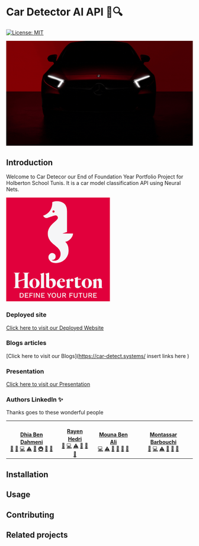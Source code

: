 # Car Detector AI API 🚗🔍
[![License: MIT](https://img.shields.io/badge/License-MIT-yellow.svg)](https://opensource.org/licenses/MIT)

![Car Detector](TEST.gif)

## Introduction

Welcome to Car Detecor our End of Foundation Year Portfolio Project for Holberton School Tunis. It is a car model classification API using Neural Nets.


![Logo School](holberton.png)

###  Deployed site

[Click here to visit our Deployed Website](https://car-detect.systems/)

###  Blogs articles

[Click here to visit our Blogs](https://car-detect.systems/ insert links here )

###  Presentation

[Click here to visit our Presentation](https://docs.google.com/presentation/d/10dEp7BPVkv_gFFCBBhhpVIYzz9P5TSZ05xHUIwR1AKM/edit#slide=id.gf45378fd24_0_9)


### Authors LinkedIn ✨
Thanks goes to these wonderful people

<!-- ALL-CONTRIBUTORS-LIST:START - Do not remove or modify this section -->
<!-- prettier-ignore-start -->
<!-- markdownlint-disable -->
<table>
  <tr>
    <td align="center"><a href="https://github.com/cryptolake"><img src="https://avatars.githubusercontent.com/u/58823173?v=4" width="100px;" alt=""/><br /><sub><b><a href="https://www.linkedin.com/in/dhia-dahmeni-577a42216">Dhia Ben Dahmeni</b></sub></a><br />
    <a href="#blog-AsianCat54x" title="Project Management, Machine Learning Training & DEVOPS">📆</a>
    <a href="#ideas-MatthiasWanner" title="Ideas, Planning, & Feedback">🤔</a>
    <a href="#ideas-MatthiasWanner" title="Code">💻</a>
    <a href="#ideas-MatthiasWanner" title="Test">⚠️</a>
        <a href="#ideas-MatthiasWanner" title="Bugs">🐛</a>
    <a href="#ideas-MatthiasWanner" title="Infrastructure">🚇</a>
    <a href="#ideas-MatthiasWanner" title="Documentation">📖</a>
    <a href="#ideas-MatthiasWanner" title="Blog">📝</a>
    </td>
    <td align="center"><a href="https://github.com/rayenhdr93"><img src="https://avatars.githubusercontent.com/u/91053565?v=4" width="100px;" alt=""/><br /><sub><b><a href="https://www.linkedin.com/in/rayen-hedri-61ab5221a/">Rayen Hedri</b></sub></a><br />
    <a href="#ideas-MatthiasWanner" title="Web Scraping & Data Cleaning">🔣</a>
    <a href="#ideas-MatthiasWanner" title="Code">💻</a>
    <a href="#ideas-MatthiasWanner" title="Test">⚠️</a>
        <a href="#ideas-MatthiasWanner" title="Bugs">🐛</a>
    <a href="#ideas-MatthiasWanner" title="Documentation">📖</a>
    <a href="#ideas-MatthiasWanner" title="Blog">📝</a>
    </td>
    <td align="center"><a href="https://github.com/MounaBenAli"><img src="https://avatars.githubusercontent.com/u/90987270?v=4" width="100px;" alt=""/><br /><sub><b><a href="https://www.linkedin.com/in/mouna-ben-ali-643bb865/">Mouna Ben Ali</b></sub></a><br />
    <a href="#ideas-MatthiasWanner" title="Back-End">💻</a>
    <a href="#ideas-MatthiasWanner" title="Test">⚠️</a>
    <a href="#ideas-MatthiasWanner" title="Bugs">🐛</a>
    <a href="#ideas-MatthiasWanner" title="Design">🎨</a>
    <a href="#ideas-MatthiasWanner" title="Documentation">📖</a>
    <a href="#ideas-MatthiasWanner" title="Blog">📝</a>
    </td>
    <td align="center"><a href="https://github.com/MontassarBar"><img src="https://avatars.githubusercontent.com/u/91077064?v=4" width="100px;" alt=""/><br /><sub><b><a href="https://www.linkedin.com/in/montassar-barbouchi-391b6b220/">Montassar Barbouchi</b></sub></a><br />
    <a href="#ideas-MatthiasWanner" title="Front-End">🎨</a>
    <a href="#ideas-MatthiasWanner" title="Code">💻</a>
    <a href="#ideas-MatthiasWanner" title="Test">⚠️</a>
        <a href="#ideas-MatthiasWanner" title="Bugs">🐛</a>
    <a href="#ideas-MatthiasWanner" title="Documentation">📖</a>
    <a href="#ideas-MatthiasWanner" title="Blog">📝</a>
    </td>
  </tr>
</table>

<!-- markdownlint-restore -->
<!-- prettier-ignore-end -->

<!-- ALL-CONTRIBUTORS-LIST:END -->





## Installation
## Usage
## Contributing
## Related projects










